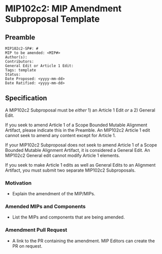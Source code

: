 # MIP102c2: MIP Amendment Subproposal Template

## Preamble

```
MIP102c2-SP#: #
MIP to be amended: <MIP#>
Author(s):
Contributors:
General Edit or Article 1 Edit:
Tags: template
Status:
Date Proposed: <yyyy-mm-dd>
Date Ratified: <yyyy-mm-dd>
```

## Specification

A MIP102c2 Subproposal must be _either_ 1) an Article 1 Edit _or_ a 2) General Edit.

If you seek to amend Article 1 of a Scope Bounded Mutable Alignment Artifact, please indicate this in the Preamble. An MIP102c2 Article 1 edit cannot seek to amend any content except for Article 1.

If your MIP102c2 Subproposal does not seek to amend Article 1 of a Scope Bounded Mutable Alignment Artifact, it is considered a General Edit. An MIP102c2 General edit cannot modify Article 1 elements.

If you seek to make Article 1 edits as well as General Edits to an Alignment Artifact, you must submit two separate MIP102c2 Subproposals.

### Motivation

- Explain the amendment of the MIP/MIPs.

### Amended MIPs and Components

- List the MIPs and components that are being amended.

### Amendment Pull Request

- A link to the PR containing the amendment. MIP Editors can create the PR on request.